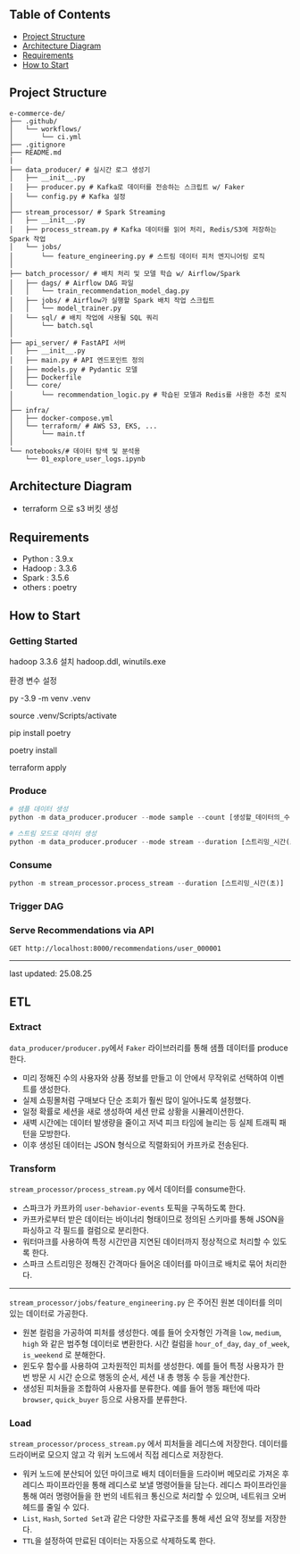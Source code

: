 ## Table of Contents

- [Project Structure](#Project-Structure)
- [Architecture Diagram](#Architecture-Diagram)
- [Requirements](#Requirements)
- [How to Start](#How-to-Start)

## Project Structure

```
e-commerce-de/
├── .github/
│   └── workflows/
│       └── ci.yml
├── .gitignore
├── README.md
|
├── data_producer/ # 실시간 로그 생성기
│   ├── __init__.py
│   ├── producer.py # Kafka로 데이터를 전송하는 스크립트 w/ Faker
│   └── config.py # Kafka 설정
│
├── stream_processor/ # Spark Streaming
│   ├── __init__.py
│   ├── process_stream.py # Kafka 데이터를 읽어 처리, Redis/S3에 저장하는 Spark 작업
│   └── jobs/
│       └── feature_engineering.py # 스트림 데이터 피처 엔지니어링 로직
│
├── batch_processor/ # 배치 처리 및 모델 학습 w/ Airflow/Spark
│   ├── dags/ # Airflow DAG 파일
│   │   └── train_recommendation_model_dag.py
│   ├── jobs/ # Airflow가 실행할 Spark 배치 작업 스크립트
│   │   └── model_trainer.py
│   └── sql/ # 배치 작업에 사용될 SQL 쿼리
│       └── batch.sql
│
├── api_server/ # FastAPI 서버
│   ├── __init__.py
│   ├── main.py # API 엔드포인트 정의
│   ├── models.py # Pydantic 모델
│   ├── Dockerfile
│   └── core/
│       └── recommendation_logic.py # 학습된 모델과 Redis를 사용한 추천 로직
│
├── infra/
│   ├── docker-compose.yml
│   └── terraform/ # AWS S3, EKS, ...
│       └── main.tf
│
└── notebooks/# 데이터 탐색 및 분석용
    └── 01_explore_user_logs.ipynb
```

## Architecture Diagram

- terraform 으로 s3 버킷 생성

## Requirements

- Python : 3.9.x
- Hadoop : 3.3.6
- Spark : 3.5.6
- others : poetry

## How to Start

### Getting Started

hadoop 3.3.6 설치
hadoop.ddl, winutils.exe

환경 변수 설정

py -3.9 -m venv .venv

source .venv/Scripts/activate

pip install poetry

poetry install

terraform apply

### Produce

```python
# 샘플 데이터 생성
python -m data_producer.producer --mode sample --count [생성할_데이터의_수]
```

```python
# 스트림 모드로 데이터 생성
python -m data_producer.producer --mode stream --duration [스트리밍_시간(초)]
```

### Consume

```python
python -m stream_processor.process_stream --duration [스트리밍_시간(초)]
```

### Trigger DAG

### Serve Recommendations via API

```
GET http://localhost:8000/recommendations/user_000001
```

---

last updated: 25.08.25

## ETL

### Extract

`data_producer/producer.py`에서 `Faker` 라이브러리를 통해 샘플 데이터를 produce한다.

- 미리 정해진 수의 사용자와 상품 정보를 만들고 이 안에서 무작위로 선택하여 이벤트를 생성한다.
- 실제 쇼핑몰처럼 구매보다 단순 조회가 훨씬 많이 일어나도록 설정했다.
- 일정 확률로 세션을 새로 생성하여 세션 만료 상황을 시뮬레이션한다.
- 새벽 시간에는 데이터 발생량을 줄이고 저녁 피크 타임에 늘리는 등 실제 트래픽 패턴을 모방한다.
- 이후 생성된 데이터는 JSON 형식으로 직렬화되어 카프카로 전송된다.

### Transform

`stream_processor/process_stream.py` 에서 데이터를 consume한다.

- 스파크가 카프카의 `user-behavior-events` 토픽을 구독하도록 한다.
- 카프카로부터 받은 데이터는 바이너리 형태이므로 정의된 스키마를 통해 JSON을 파싱하고 각 필드를 컬럼으로 분리한다.
- 워터마크를 사용하여 특정 시간만큼 지연된 데이터까지 정상적으로 처리할 수 있도록 한다.
- 스파크 스트리밍은 정해진 간격마다 들어온 데이터를 마이크로 배치로 묶어 처리한다.

---

`stream_processor/jobs/feature_engineering.py` 은 주어진 원본 데이터를 의미 있는 데이터로 가공한다.

- 원본 컬럼을 가공하여 피처를 생성한다. 예를 들어 숫자형인 가격을 `low`, `medium`, `high` 와 같은 범주형 데이터로 변환한다. 시간 컬럼을 `hour_of_day`, `day_of_week`, `is_weekend` 로 분해한다.
- 윈도우 함수를 사용하여 고차원적인 피처를 생성한다. 예를 들어 특정 사용자가 한 번 방문 시 시간 순으로 행동의 순서, 세션 내 총 행동 수 등을 계산한다.
- 생성된 피처들을 조합하여 사용자를 분류한다. 예를 들어 행동 패턴에 따라 `browser`, `quick_buyer` 등으로 사용자를 분류한다.

### Load

`stream_processor/process_stream.py` 에서 피처들을 레디스에 저장한다. 데이터를 드라이버로 모으지 않고 각 워커 노드에서 직접 레디스로 저장한다.

- 워커 노드에 분산되어 있던 마이크로 배치 데이터들을 드라이버 메모리로 가져온 후 레디스 파이프라인을 통해 레디스로 보낼 명령어들을 담는다. 레디스 파이프라인을 통해 여러 명령어들을 한 번의 네트워크 통신으로 처리할 수 있으며, 네트워크 오버헤드를 줄일 수 있다.
- `List`, `Hash`, `Sorted Set`과 같은 다양한 자료구조를 통해 세션 요약 정보를 저장한다.
- `TTL`을 설정하여 만료된 데이터는 자동으로 삭제하도록 한다.
